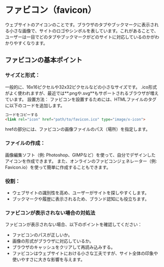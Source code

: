 # ファビコン（favicon）
ウェブサイトのアイコンのことです。ブラウザのタブやブックマークに表示される小さな画像で、サイトのロゴやシンボルを表しています。これがあることで、ユーザーは一目でどのタブやブックマークがどのサイトに対応しているのかがわかりやすくなります。

## ファビコンの基本ポイント
### サイズと形式：

一般的に、16x16ピクセルや32x32ピクセルなどの小さなサイズです。
.ico形式がよく使われますが、最近では**.pngや.svg**もサポートされるブラウザが増えています。
設置方法： ファビコンを設置するためには、HTMLファイルの<head>タグに以下のコードを追加します。

```html
コードをコピーする
<link rel="icon" href="path/to/favicon.ico" type="image/x-icon">
```
hrefの部分には、ファビコンの画像ファイルのパス（場所）を指定します。

### ファイルの作成：

画像編集ソフト（例: Photoshop、GIMPなど）を使って、自分でデザインしたアイコンを作成できます。
また、オンラインのファビコンジェネレーター（例: Favicon.io）を使って簡単に作成することもできます。
### 役割：

- ウェブサイトの識別性を高め、ユーザーがサイトを探しやすくします。
- ブックマークや履歴に表示されるため、ブランド認知にも役立ちます。
### ファビコンが表示されない場合の対処法
ファビコンが表示されない場合、以下のポイントを確認してください：

- ファビコンのパスが正しいか。
- 画像の形式がブラウザに対応しているか。
- ブラウザのキャッシュをクリアして再読み込みする。
- ファビコンはウェブサイトにおける小さな工夫ですが、サイト全体の印象や使いやすさに大きな影響を与えます。
